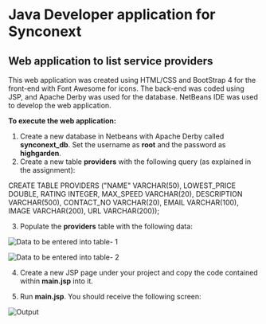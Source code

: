 # Java Developer application for Synconext
## Web application to list service providers

This web application was created using HTML/CSS and BootStrap 4 for the front-end with Font Awesome for icons. The back-end was coded using JSP, and Apache Derby was used for the database.
NetBeans IDE was used to develop the web application.

**To execute the web application:**

1. Create a new database in Netbeans with Apache Derby called **synconext_db**. Set the username as **root** and the password as **highgarden**.
2. Create a new table **providers** with the following query (as explained in the assignment):

CREATE TABLE PROVIDERS ("NAME" VARCHAR(50), LOWEST_PRICE DOUBLE, RATING INTEGER, MAX_SPEED VARCHAR(20), DESCRIPTION VARCHAR(500), CONTACT_NO VARCHAR(20), EMAIL VARCHAR(100), IMAGE VARCHAR(200), URL VARCHAR(200));

3. Populate the **providers** table with the following data:

![Data to be entered into table- 1](https://i38.photobucket.com/albums/e137/haraeshj/as2_zpsmtp6tkud.png)

![Data to be entered into table- 2](https://i38.photobucket.com/albums/e137/haraeshj/as2_zpsmtp6tkud.png)

4. Create a new JSP page under your project and copy the code contained within **main.jsp** into it.

5. Run **main.jsp**. You should receive the following screen:

![Output](https://i38.photobucket.com/albums/e137/haraeshj/as3_zps9qnhykuy.png)
